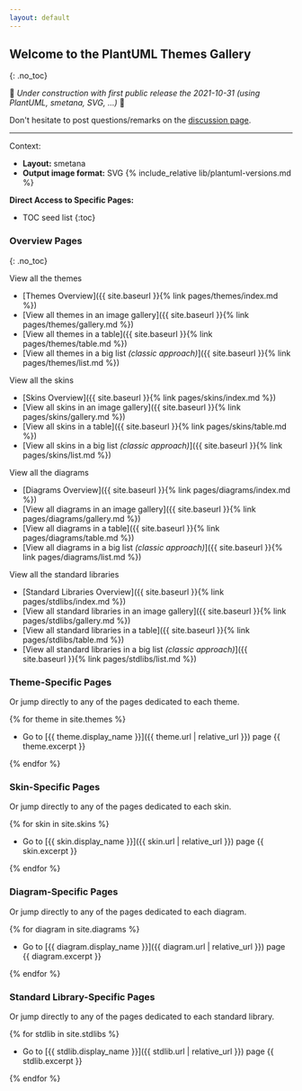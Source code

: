 ```yaml
---
layout: default
---
```

## Welcome to the PlantUML Themes Gallery
{: .no_toc}

🚧 _Under construction with first public release the 2021-10-31 (using PlantUML, smetana, SVG, ...)_ 🚧

Don't hesitate to post questions/remarks on the [discussion page](https://github.com/The-Lum/puml-themes-gallery/discussions).

---

Context:

- **Layout:** smetana
- **Output image format:** SVG
{% include_relative lib/plantuml-versions.md %}

**Direct Access to Specific Pages:**

* TOC seed list
{:toc}

### Overview Pages
{: .no_toc}

View all the themes

* [Themes Overview]({{ site.baseurl }}{% link pages/themes/index.md %})
* [View all themes in an image gallery]({{ site.baseurl }}{% link pages/themes/gallery.md %})
* [View all themes in a table]({{ site.baseurl }}{% link pages/themes/table.md %})
* [View all themes in a big list _(classic approach)_]({{ site.baseurl }}{% link pages/themes/list.md %})

View all the skins

* [Skins Overview]({{ site.baseurl }}{% link pages/skins/index.md %})
* [View all skins in an image gallery]({{ site.baseurl }}{% link pages/skins/gallery.md %})
* [View all skins in a table]({{ site.baseurl }}{% link pages/skins/table.md %})
* [View all skins in a big list _(classic approach)_]({{ site.baseurl }}{% link pages/skins/list.md %})

View all the diagrams

* [Diagrams Overview]({{ site.baseurl }}{% link pages/diagrams/index.md %})
* [View all diagrams in an image gallery]({{ site.baseurl }}{% link pages/diagrams/gallery.md %})
* [View all diagrams in a table]({{ site.baseurl }}{% link pages/diagrams/table.md %})
* [View all diagrams in a big list _(classic approach)_]({{ site.baseurl }}{% link pages/diagrams/list.md %})
 
View all the standard libraries

* [Standard Libraries Overview]({{ site.baseurl }}{% link pages/stdlibs/index.md %})
* [View all standard libraries in an image gallery]({{ site.baseurl }}{% link pages/stdlibs/gallery.md %})
* [View all standard libraries in a table]({{ site.baseurl }}{% link pages/stdlibs/table.md %})
* [View all standard libraries in a big list _(classic approach)_]({{ site.baseurl }}{% link pages/stdlibs/list.md %})

### Theme-Specific Pages

Or jump directly to any of the pages dedicated to each theme.

{% for theme in site.themes %}

* Go to [{{ theme.display_name }}]({{ theme.url | relative_url }}) page
  {{ theme.excerpt }}

{% endfor %}

### Skin-Specific Pages

Or jump directly to any of the pages dedicated to each skin.

{% for skin in site.skins %}

* Go to [{{ skin.display_name }}]({{ skin.url | relative_url }}) page
  {{ skin.excerpt }}

{% endfor %}

### Diagram-Specific Pages

Or jump directly to any of the pages dedicated to each diagram.

{% for diagram in site.diagrams %}

* Go to [{{ diagram.display_name }}]({{ diagram.url | relative_url }}) page
  {{ diagram.excerpt }}

{% endfor %}

### Standard Library-Specific Pages

Or jump directly to any of the pages dedicated to each standard library.

{% for stdlib in site.stdlibs %}

* Go to [{{ stdlib.display_name }}]({{ stdlib.url | relative_url }}) page
  {{ stdlib.excerpt }}

{% endfor %}
